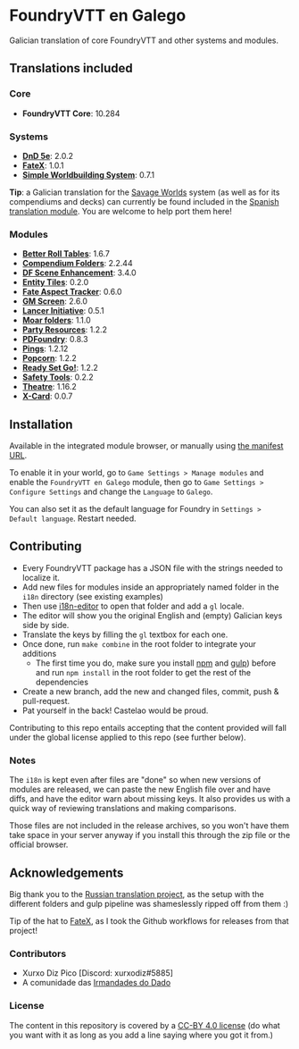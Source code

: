 # FoundryVTT en Galego

Galician translation of core FoundryVTT and other systems and modules.

## Translations included

### Core

- **FoundryVTT Core**: 10.284

### Systems

- **[DnD 5e](https://github.com/foundryvtt/dnd5e)**: 2.0.2
- **[FateX](https://github.com/anvil-vtt/FateX)**: 1.0.1
- **[Simple Worldbuilding System](https://gitlab.com/foundrynet/worldbuilding)**: 0.7.1

**Tip**: a Galician translation for the [Savage Worlds](https://gitlab.com/peginc/savage-worlds-adventure-edition)
system (as well as for its compendiums and decks) can currently be found included in the
[Spanish translation module](https://gitlab.com/jvir/foundryvtt-swade-es). You are welcome to help port them here!

### Modules

- **[Better Roll Tables](https://github.com/ultrakorne/better-rolltables)**: 1.6.7
- **[Compendium Folders](https://github.com/earlSt1/vtt-compendium-folders)**: 2.2.44
- **[DF Scene Enhancement](https://github.com/flamewave000/dragonflagon-fvtt/tree/master/df-scene-enhance)**: 3.4.0
- **[Entity Tiles](https://github.com/xurxodiz/foundryvtt-entity-tiles)**: 0.2.0
- **[Fate Aspect Tracker](https://github.com/Galdormin/FoundryVTT-Fate-Aspect-Tracker)**: 0.6.0
- **[GM Screen](https://github.com/ElfFriend-DnD/foundryvtt-gmScreen)**: 2.6.0
- **[Lancer Initiative](https://github.com/BoltsJ/lancer-initiative)**: 0.5.1
- **[Moar folders](https://github.com/KayelGee/moar-folders)**: 1.1.0
- **[Party Resources](https://github.com/davelens/fvtt-party-resources)**: 1.2.2
- **[PDFoundry](https://github.com/Djphoenix719/PDFoundry)**: 0.8.3
- **[Pings](https://gitlab.com/foundry-azzurite/pings)**: 1.2.12
- **[Popcorn](https://github.com/Sk1mble/Popcorn)**: 1.2.2
- **[Ready Set Go!](https://github.com/crash1115/ready-check)**: 1.2.2
- **[Safety Tools](https://github.com/SpectralCiphers/safety-tools)**: 0.2.2
- **[Theatre](https://github.com/League-of-Foundry-Developers/fvtt-module-theatre)**: 1.16.2
- **[X-Card](https://github.com/Sk1mble/XCard)**: 0.0.7

## Installation

Available in the integrated module browser, or manually using
[the manifest URL](https://github.com/xurxodiz/foundryvtt-gl/releases/latest/download/module.json).

To enable it in your world, go to `Game Settings > Manage modules` and enable the `FoundryVTT en Galego` module,
then go to `Game Settings > Configure Settings` and change the `Language` to `Galego`.

You can also set it as the default language for Foundry in `Settings > Default language`. Restart needed.

## Contributing

- Every FoundryVTT package has a JSON file with the strings needed to localize it.
- Add new files for modules inside an appropriately named folder in the `i18n` directory (see existing examples)
- Then use [i18n-editor](https://github.com/andi34/i18n-editor) to open that folder and add a `gl` locale.
- The editor will show you the original English and (empty) Galician keys side by side.
- Translate the keys by filling the `gl` textbox for each one.
- Once done, run `make combine` in the root folder to integrate your additions
	- The first time you do, make sure you install [npm](https://www.npmjs.com/) and [gulp](https://gulpjs.com/docs/en/getting-started/quick-start))
	before and run `npm install` in the root folder to get the rest of the dependencies
- Create a new branch, add the new and changed files, commit, push & pull-request.
- Pat yourself in the back! Castelao would be proud.

Contributing to this repo entails accepting that the content provided will fall under the global
license applied to this repo (see further below).

### Notes

The `i18n` is kept even after files are "done" so when new versions of modules are released,
we can paste the new English file over and have diffs, and have the editor warn about missing keys.
It also provides us with a quick way of reviewing translations and making comparisons.

Those files are not included in the release archives, so you won't have them take space
in your server anyway if you install this through the zip file or the official browser.

## Acknowledgements

Big thank you to the [Russian translation project](https://github.com/Phenomen/foundry-vtt-ru),
as the setup with the different folders and gulp pipeline was shameslessly ripped off from them :)

Tip of the hat to [FateX](https://github.com/anvil-vtt/FateX), as I took the Github workflows for releases from that project!

### Contributors

- Xurxo Diz Pico [Discord: xurxodiz#5885]
- A comunidade das [Irmandades do Dado](https://irmandadesdodado.fala.gal/)

### License

The content in this repository is covered by a [CC-BY 4.0 license](https://creativecommons.org/licenses/by/4.0/)
(do what you want with it as long as you add a line saying where you got it from.)
